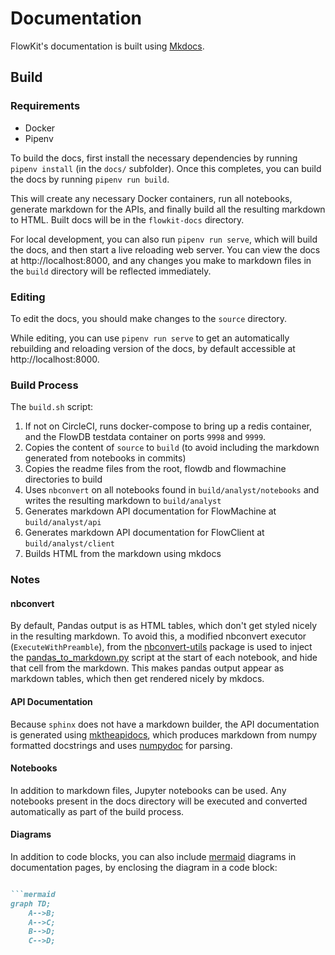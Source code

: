# Documentation

FlowKit's documentation is built using [Mkdocs](http://mkdocs.org).

## Build

### Requirements

- Docker
- Pipenv

To build the docs, first install the necessary dependencies by running `pipenv install` (in the `docs/` subfolder). Once this completes, you can build the docs by running `pipenv run build`.

This will create any necessary Docker containers, run all notebooks, generate markdown for the APIs, and finally build all the resulting markdown to HTML. Built docs will be in the `flowkit-docs` directory.

For local development, you can also run `pipenv run serve`, which will build the docs, and then start a live reloading web server. You can view the docs at http://localhost:8000, and any changes you make to markdown files in the `build` directory will be reflected immediately.

### Editing

To edit the docs, you should make changes to the `source` directory.

While editing, you can use `pipenv run serve` to get an automatically rebuilding and reloading version of the docs, by default accessible at http://localhost:8000.

### Build Process

The `build.sh` script:

1. If not on CircleCI, runs docker-compose to bring up a redis container, and the FlowDB testdata container on ports `9998` and `9999`.
2. Copies the content of `source` to `build` (to avoid including the markdown generated from notebooks in commits)
3. Copies the readme files from the root, flowdb and flowmachine directories to build
4. Uses `nbconvert` on all notebooks found in `build/analyst/notebooks` and writes the resulting markdown to `build/analyst`
5. Generates markdown API documentation for FlowMachine at `build/analyst/api`
6. Generates markdown API documentation for FlowClient at `build/analyst/client`
7. Builds HTML from the markdown using mkdocs

### Notes

#### nbconvert

By default, Pandas output is as HTML tables, which don't get styled nicely in the resulting markdown.  To avoid this, a modified nbconvert executor (`ExecuteWithPreamble`), from the [nbconvert-utils](https://pypi.org/project/nbconvert-utils/) package is used to inject the [pandas_to_markdown.py](/pandas_to_markdown.py) script at the start of each notebook, and hide that cell from the markdown. This makes pandas output appear as markdown tables, which then get rendered nicely by mkdocs.

#### API Documentation

Because `sphinx` does not have a markdown builder, the API documentation is generated using [mktheapidocs](https://github.com/greenape/mktheapidocs), which produces markdown from numpy formatted docstrings and uses [numpydoc](https://numpydoc.readthedocs.io) for parsing.

#### Notebooks

In addition to markdown files, Jupyter notebooks can be used. Any notebooks present in the docs directory will be executed and converted automatically as part of the build process.

#### Diagrams

In addition to code blocks, you can also include [mermaid](https://mermaidjs.github.io) diagrams in documentation pages, by enclosing the diagram in a code block:

```markdown

```mermaid
graph TD;
    A-->B;
    A-->C;
    B-->D;
    C-->D;
```

```